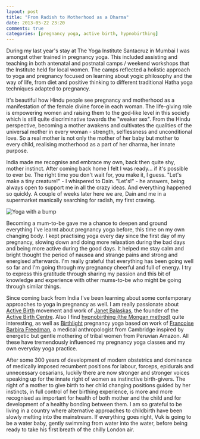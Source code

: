 ```yaml
---
layout: post
title: "From Radish to Motherhood as a Dharma"
date: 2013-05-22 23:20
comments: true
categories: [pregnancy yoga, active birth, hypnobirthing]
---
```


During my last year's stay at The Yoga Institute Santacruz in Mumbai I was amongst other trained in pregnancy yoga. This included assisting and teaching in both antenatal and postnatal camps / weekend workshops that the Institute held for local women. The camps reflected a holistic approach to yoga and pregnancy focused on learning about yogic philosophy and the way of life, from diet and positive thinking to different traditional Hatha yoga techniques adapted to pregnancy. 
 
It's beautiful how Hindu people see pregnancy and motherhood as a manifestation of the female divine force in each woman. The life-giving role is empowering women and raising them to the god-like level in this society which is still quite discriminative towards the "weaker sex". From the Hindu perspective, becoming a mother awakens and cultivates the qualities of the universal mother in every woman - strength, selflessness and unconditional love. So a real mother is not only the mother of her baby but mother to every child, realising motherhood as a part of her dharma, her innate purpose.

India made me recognise and embrace my own, back then quite shy, mother instinct. After coming back home I felt I was ready... if it's possible to ever be. The right time you don't wait for, you make it, I guess. "Let's make a tiny creature!" - I whispered to Dain. "Let's!" - he answers, being always open to support me in all the crazy ideas. And everything happened so quickly. A couple of weeks later here we are, Dain and me in a supermarket manically searching for radish, my first craving.

![Yoga with a bump](https://dl.dropboxusercontent.com/u/3886907/miau/yoga-bump.jpg)

Becoming a mum-to-be gave me a chance to deepen and ground everything I've learnt about pregnancy yoga before, this time on my own changing body. I kept practising yoga every day since the first day of my pregnancy, slowing down and doing more relaxation during the bad days and being more active during the good days. It helped me stay calm and bright thought the period of nausea and strange pains and strong and energised afterwards. I'm really grateful that everything has been going well so far and I'm going through my pregnancy cheerful and full of energy. I try to express this gratitude through sharing my passion and this bit of knowledge and experience with other mums-to-be who might be going through similar things.

Since coming back from India I've been learning about some contemporary approaches to yoga in pregnancy as well. I am really passionate about [Active Birth](http://www.bellybelly.com.au/birth/active-birth) movement and work of [Janet Balaskas](http://www.bbc.co.uk/news/health-17589544), the founder of the [Active Birth Centre](http://www.activebirthcentre.com/). Also I find [hypnobirthing (the Mongan method)](http://www.hypnobirthing.co.uk/) quite interesting, as well as [Birthlight](http://www.birthlight.com/) pregnancy yoga based on work of [Francoise Barbira Freedman](http://www.ice.cam.ac.uk/components/tutors/?view=tutor&id=2071&cid=4223), a medical anthropologist from Cambridge inspired by energetic but gentle mothering of tribal women from Peruvian Amazon. All these have tremendously influenced my pregnancy yoga classes and my own everyday yoga practice.

After some 300 years of development of modern obstetrics and dominance of medically imposed recumbent positions for labour, forceps, epidurals and unnecessary cesarians, luckily there are now stronger and stronger voices speaking up for the innate right of women as instinctive birth-givers. The right of a mother to give birth to her child changing positions guided by her instincts, in full control of her birthing experience, is more and more recognised as important for health of both mother and the child and for development of a healthy bonding between them. I am so grateful to be living in a country where alternative approaches to childbirth have been slowly melting into the mainstream. If everything goes right, Vuk is going to be a water baby, gently swimming from water into the water, before being ready to take his first breath of the chilly London air.